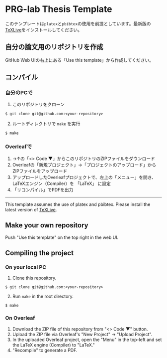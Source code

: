 # PRG-lab Thesis Template
このテンプレートは`platex`と`pbibtex`の使用を前提としています。最新版の[TeXLive](https://www.tug.org/texlive/)をインストールしてください。

## 自分の論文用のリポジトリを作成
GitHub Web UIの右上にある「Use this template」から作成してください。

## コンパイル
### 自分のPCで
1. このリポジトリをクローン
```
$ git clone git@github.com:<your-repository>
```

2. ルートディレクトリで `make` を実行
```
$ make
```

### Overleafで
1. →↑の「<> Code ▼」からこのリポジトリのZIPファイルをダウンロード
2. Overleafの「新規プロジェクト」→「プロジェクトのアップロード」からZIPファイルをアップロード
3. アップロードしたOverleafプロジェクトで、左上の「メニュー」を開き、LaTeXエンジン（Compiler）を 「LaTeX」 に設定
4. 「リコンパイル」でPDFを出力

----

This template assumes the use of platex and pbibtex. Please install the latest version of [TeXLive](https://www.tug.org/texlive/).

## Make your own repository
Push "Use this template" on the top right in the web UI.

## Compiling the project
### On your local PC
1. Clone this repository.
```
$ git clone git@github.com:<your-repository>
```

2. Run `make` in the root directory.
```
$ make
```

### On Overleaf
1. Download the ZIP file of this repository from "<> Code ▼" button.
2. Upload the ZIP file via Overleaf's "New Project" -> "Upload Project".
3. In the uploaded Overleaf project, open the "Menu" in the top-left and set the LaTeX engine (Compiler) to "LaTeX."
4. "Recompile" to generate a PDF.
